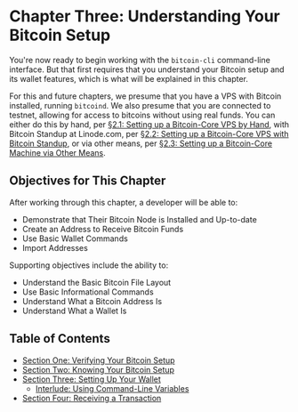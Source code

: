 # Chapter Three: Understanding Your Bitcoin Setup

You're now ready to begin working with the `bitcoin-cli` command-line interface. But that first requires that you understand your Bitcoin setup and its wallet features, which is what will be explained in this chapter.

For this and future chapters, we presume that you have a VPS with Bitcoin installed, running `bitcoind`. We also presume that you are connected to testnet, allowing for access to bitcoins without using real funds. You can either do this by hand, per [§2.1: Setting up a Bitcoin-Core VPS by Hand](02_1_Setting_Up_a_Bitcoin-Core_VPS_by_Hand.md), with Bitcoin Standup at Linode.com, per [§2.2: Setting up a Bitcoin-Core VPS with Bitcoin Standup](02_2_Setting_Up_a_Bitcoin-Core_VPS_with_StackScript.md), or via other means, per [§2.3: Setting up a Bitcoin-Core Machine via Other Means](02_3_Setting_Up_Bitcoin_Core_Other.md).

## Objectives for This Chapter

After working through this chapter, a developer will be able to:

   * Demonstrate that Their Bitcoin Node is Installed and Up-to-date
   * Create an Address to Receive Bitcoin Funds
   * Use Basic Wallet Commands
   * Import Addresses
   
Supporting objectives include the ability to:

   * Understand the Basic Bitcoin File Layout
   * Use Basic Informational Commands
   * Understand What a Bitcoin Address Is
   * Understand What a Wallet Is
   
## Table of Contents

* [Section One: Verifying Your Bitcoin Setup](03_1_Verifying_Your_Bitcoin_Setup.md)
* [Section Two: Knowing Your Bitcoin Setup](03_2_Knowing_Your_Bitcoin_Setup.md)
* [Section Three: Setting Up Your Wallet](03_3_Setting_Up_Your_Wallet.md)
   * [Interlude: Using Command-Line Variables](03_3__Interlude_Using_Command-Line_Variables.md)
* [Section Four: Receiving a Transaction](03_4_Receiving_a_Transaction.md)


